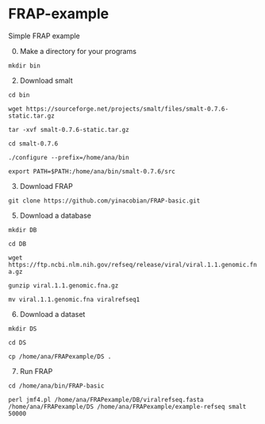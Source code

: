 # FRAP-example
Simple FRAP example

0. Make a directory for your programs

`mkdir bin`

2. Download smalt

`cd bin` 

`wget https://sourceforge.net/projects/smalt/files/smalt-0.7.6-static.tar.gz`

`tar -xvf smalt-0.7.6-static.tar.gz`

`cd smalt-0.7.6`

`./configure --prefix=/home/ana/bin`

`export PATH=$PATH:/home/ana/bin/smalt-0.7.6/src`

3. Download FRAP

`git clone https://github.com/yinacobian/FRAP-basic.git`

5. Download a database

`mkdir DB`

`cd DB`

`wget https://ftp.ncbi.nlm.nih.gov/refseq/release/viral/viral.1.1.genomic.fna.gz`

`gunzip viral.1.1.genomic.fna.gz`

`mv viral.1.1.genomic.fna viralrefseq1`

6. Download a dataset

`mkdir DS`

`cd DS`

`cp /home/ana/FRAPexample/DS .`


7. Run FRAP

`cd /home/ana/bin/FRAP-basic`

`perl jmf4.pl /home/ana/FRAPexample/DB/viralrefseq.fasta /home/ana/FRAPexample/DS /home/ana/FRAPexample/example-refseq smalt 50000`




